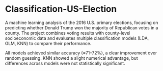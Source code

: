 # Classification-US-Election
A machine learning analysis of the 2016 U.S. primary elections, focusing on predicting whether Donald Trump won the majority of Republican votes in a county. The project combines voting results with county-level socioeconomic data and evaluates multiple classification models (LDA, GLM, KNN) to compare their performance.

All models achieved similar accuracy (≈71–72%), a clear improvement over random guessing. KNN showed a slight numerical advantage, but differences across models were not statistically significant.


